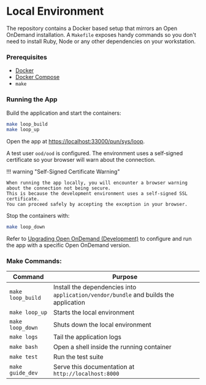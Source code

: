 # Local Environment

The repository contains a Docker based setup that mirrors an Open OnDemand installation.
A `Makefile` exposes handy commands so you don't need to install Ruby, Node or any other dependencies on your workstation.

### Prerequisites
- [Docker](https://www.docker.com/)
- [Docker Compose](https://docs.docker.com/compose/)
- `make`

### Running the App

Build the application and start the containers:

```bash
make loop_build
make loop_up
```

Open the app at [https://localhost:33000/pun/sys/loop](https://localhost:33000/pun/sys/loop).

A test user `ood/ood` is configured. The environment uses a self‑signed certificate so your browser will warn about the connection.

!!! warning "Self-Signed Certificate Warning"
 
    When running the app locally, you will encounter a browser warning about the connection not being secure.  
    This is because the development environment uses a self-signed SSL certificate.  
    You can proceed safely by accepting the exception in your browser.
    

Stop the containers with:

```bash
make loop_down
```

Refer to [Upgrading Open OnDemand (Development)](ood.md#upgrading-open-ondemand-development) to configure and run the app with a specific Open OnDemand version.

### Make Commands:

| Command           | Purpose                                                                              |
|-------------------|--------------------------------------------------------------------------------------|
| `make loop_build` | Install the dependencies into `application/vendor/bundle` and builds the application |
| `make loop_up`    | Starts the local environment                                                         |
| `make loop_down`  | Shuts down the local environment                                                     |
| `make logs`       | Tail the application logs                                                            |
| `make bash`       | Open a shell inside the running container                                            |
| `make test`       | Run the test suite                                                                   |
| `make guide_dev`  | Serve this documentation at `http://localhost:8000`                                  |
